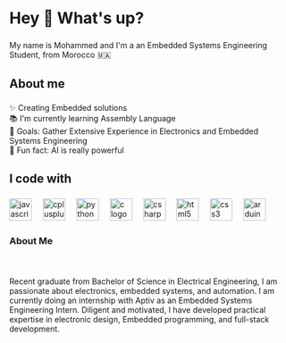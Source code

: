 <h1 align="left">Hey 👋 What's up?</h1>

###

<p align="left">My name is Mohammed and I'm a an Embedded Systems Engineering Student, from Morocco 🇲🇦</p>

###

<h2 align="left">About me</h2>

###

<p align="left">✨ Creating Embedded solutions<br>📚 I'm currently learning Assembly Language<br>🎯 Goals: Gather Extensive Experience in Electronics and Embedded Systems Engineering <br>🎲 Fun fact: AI is really powerful</p>

###

<h2 align="left">I code with</h2>

###

<div align="left">
  <img src="https://cdn.jsdelivr.net/gh/devicons/devicon/icons/javascript/javascript-original.svg" height="40" alt="javascript logo"  />
  <img width="12" />
  <img src="https://cdn.jsdelivr.net/gh/devicons/devicon/icons/cplusplus/cplusplus-original.svg" height="40" alt="cplusplus logo"  />
  <img width="12" />
  <img src="https://cdn.jsdelivr.net/gh/devicons/devicon/icons/python/python-original.svg" height="40" alt="python logo"  />
  <img width="12" />
  <img src="https://cdn.jsdelivr.net/gh/devicons/devicon/icons/c/c-original.svg" height="40" alt="c logo"  />
  <img width="12" />
  <img src="https://cdn.jsdelivr.net/gh/devicons/devicon/icons/csharp/csharp-original.svg" height="40" alt="csharp logo"  />
  <img width="12" />
  <img src="https://skillicons.dev/icons?i=html" height="40" alt="html5 logo"  />
  <img width="12" />
  <img src="https://skillicons.dev/icons?i=css" height="40" alt="css3 logo"  />
  <img width="12" />
  <img src="https://cdn.simpleicons.org/arduino/00979D" height="40" alt="arduino logo"  />
</div>

###

<h3 align="left">About Me</h3>

###

<br clear="both">

<p align="left">Recent graduate from Bachelor of Science in Electrical Engineering, I am passionate about electronics, embedded systems, and automation. I am currently doing an internship with Aptiv as an Embedded Systems Engineering Intern. Diligent and motivated, I have developed practical expertise in electronic design, Embedded programming, and full-stack development.</p>

###
